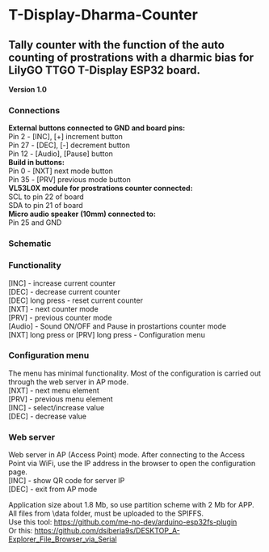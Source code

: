 # T-Display-Dharma-Counter
## Tally counter with the function of the auto counting of prostrations with a dharmic bias for LilyGO TTGO T-Display ESP32 board.

<b>Version 1.0</b>

### Connections

<b>External buttons connected to GND and board pins:</b><br>
Pin 2  - [INC], [+] increment button<br>
Pin 27 - [DEC], [-] decrement button<br>
Pin 12 - [Audio], [Pause] button<br>
<b>Build in buttons:</b><br>
Pin 0  - [NXT] next mode button<br>
Pin 35 - [PRV] previous mode button<br>
<b>VL53L0X module for prostrations counter connected:</b><br>
SCL to pin 22 of board<br>
SDA to pin 21 of board<br>
<b>Micro audio speaker (10mm) connected to:</b><br>
Pin 25 and GND

### Schematic



### Functionality

[INC]   - increase current counter<br>
[DEC]   - decrease current counter<br>
[DEC] long press  - reset current counter<br>
[NXT]   - next counter mode<br>
[PRV]   - previous counter mode<br>
[Audio] - Sound ON/OFF and Pause in prostartions counter mode<br>
[NXT] long press or [PRV] long press - Configuration menu

### Configuration menu

The menu has minimal functionality. Most of the configuration is carried out through the web server in AP mode.<br>
[NXT] - next menu element<br>
[PRV] - previous menu element<br>
[INC] - select/increase value<br>
[DEC] - decrease value

### Web server

Web server in AP (Access Point) mode. After connecting to the Access Point via WiFi, use the IP address in the browser to open the configuration page.<br>
[INC] - show QR code for server IP<br>
[DEC] - exit from AP mode<br>

Application size about 1.8 Mb, so use partition scheme with 2 Mb for APP.<br>
All files from \data folder, must be uploaded to the SPIFFS.<br>
Use this tool: https://github.com/me-no-dev/arduino-esp32fs-plugin<br>
Or this: https://github.com/dsiberia9s/DESKTOP_A-Explorer_File_Browser_via_Serial<br>
